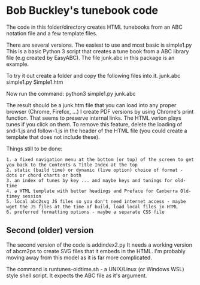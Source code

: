 # Bob Buckley's tunebook code
The code in this folder/directory creates HTML tunebooks from an ABC notation file and a few template files.

There are several versions. The easiest to use and most basic is simple1.py This is a basic Python 3 script that creates a tune book from a ABC library file (e.g created by EasyABC). The file junk.abc in this package is an example.

To try it out create a folder and copy the following files into it.
    junk.abc
    simple1.py
    Simple1.htm

Now run the command: python3 simple1.py junk.abc

The result should be a junk.htm file that you can load into any proper browser (Chrome, Firefox, ...)
I create PDF versions by using Chrome's print function. That seems to preserve internal links. 
The HTML verion plays tunes if you click on them. To remove this feature, delete the loading of snd-1.js and follow-1.js in the header of the HTML file (you could create a template that does not include these).

Things still to be done:

    1. a fixed navigation menu at the bottom (or top) of the screen to get you back to the Contents & Title Index at the top
    2. static (build time) or dynamic (live option) choice of format - dots or chord charts or both 
    3. an index of tunes by key ... and maybe keys and tunings for old-time
    4. a HTML template with better headings and Preface for Canberra Old-timey session
    5. local abc2svg JS files so you don't need internet access - maybe wget the JS files at the time of build, load local files in HTML 
    6. preferred formatting options - maybe a separate CSS file

## Second (older) version

The second version of the code is addindex2.py It needs a working version of abcm2ps to create SVG files that it embeds in the HTML. I'm probably moving away from this model as it is far more complicated. 

The command is runtunes-oldtime.sh - a UNIX/Linux (or Windows WSL) style shell script. It expects the ABC file as it's argument.



